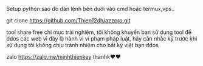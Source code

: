 Setup python sao đó dán lệnh bên dưới vào cmd hoặc termux,vps..

git clone https://github.com/Thien12dh/azzpro.git

tool share free chỉ mục trải nghiệm, tôi không khuyến bạn sử dụng tool để ddos các web vì đây là hành vi vi phạm pháp luật, hãy cân nhắc kỹ trước khi sử dụng 
tôi không chịu tránh nhiệm cho bất kỳ việt bạn ddos 

zalo https://zalo.me/minhthienkey
thanhk❤️❤️
